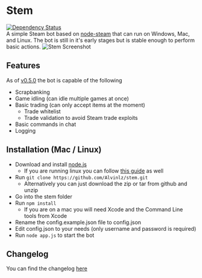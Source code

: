 Stem
====
[![Dependency Status](https://david-dm.org/Alvinlz/stem.png)](https://david-dm.org/Alvinlz/stem)   
A simple Steam bot based on [node-steam](https://github.com/seishun/node-steam) that can run on Windows, Mac, and Linux. The bot is still in it's early stages but is stable enough to perform basic actions.
![Stem Screenshot](https://alvinl.com/cache/stem-github.png)
## Features
As of [v0.5.0](https://github.com/Alvinlz/stem/releases/tag/v0.5.0) the bot is capable of the following
- Scrapbanking
- Game idling (can idle multiple games at once)
- Basic trading (can only accept items at the moment)
  - Trade whitelist
  - Trade validation to avoid Steam trade exploits
- Basic commands in chat
- Logging

## Installation (Mac / Linux)
- Download and install [node.js](http://nodejs.org/)
  - If you are running linux you can follow [this guide](https://github.com/joyent/node/wiki/Installing-Node.js-via-package-manager) as well
- Run `git clone https://github.com/Alvinlz/stem.git`
  - Alternatively you can just download the zip or tar from github and unzip
- Go into the stem folder
- Run `npm install`
  - If you are on a mac you will need Xcode and the Command Line tools from Xcode 
- Rename the config.example.json file to config.json
- Edit config.json to your needs (only username and password is required)
- Run `node app.js` to start the bot

## Changelog
You can find the changelog [here](https://github.com/Alvinlz/stem/releases)
